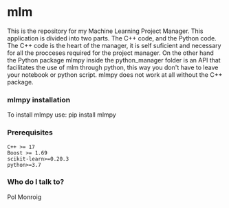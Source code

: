 # mlm #

This is the repository for my Machine Learning Project Manager.
This application is divided into two parts. The C++ code, and the Python code. The C++ code is 
the heart of the manager, it is self suficient and necessary for all the procceses required 
for the project manager. On the other hand the Python package mlmpy inside the python_manager folder
is an API that facilitates the use of mlm through python, this way you don't have to leave your notebook or
python script. mlmpy does not work at all without the C++ package. 

### mlmpy  installation ###

To install mlmpy use:
    pip install mlmpy

### Prerequisites ###

    C++ >= 17
    Boost >= 1.69
    scikit-learn>=0.20.3
    python>=3.7

### Who do I talk to? ###

Pol Monroig
